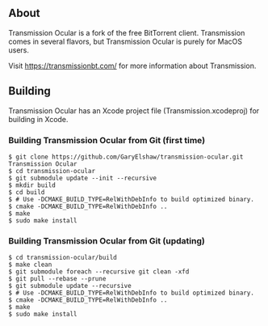 ## About

Transmission Ocular is a fork of the free BitTorrent client. Transmission comes in several flavors, but Transmission Ocular is purely for MacOS users.

Visit https://transmissionbt.com/ for more information about Transmission.

## Building

Transmission Ocular has an Xcode project file (Transmission.xcodeproj) for building in Xcode.

### Building Transmission Ocular from Git (first time)

    $ git clone https://github.com/GaryElshaw/transmission-ocular.git Transmission Ocular
    $ cd transmission-ocular
    $ git submodule update --init --recursive
    $ mkdir build
    $ cd build
    $ # Use -DCMAKE_BUILD_TYPE=RelWithDebInfo to build optimized binary.
    $ cmake -DCMAKE_BUILD_TYPE=RelWithDebInfo ..
    $ make
    $ sudo make install

### Building Transmission Ocular from Git (updating)

    $ cd transmission-ocular/build
    $ make clean
    $ git submodule foreach --recursive git clean -xfd
    $ git pull --rebase --prune
    $ git submodule update --recursive
    $ # Use -DCMAKE_BUILD_TYPE=RelWithDebInfo to build optimized binary.
    $ cmake -DCMAKE_BUILD_TYPE=RelWithDebInfo ..
    $ make
    $ sudo make install

